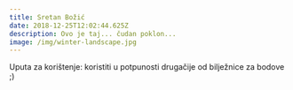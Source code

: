 ```yaml
---
title: Sretan Božić
date: 2018-12-25T12:02:44.625Z
description: Ovo je taj... čudan poklon...
image: /img/winter-landscape.jpg
---
```

Uputa za korištenje: koristiti u potpunosti drugačije od bilježnice za bodove ;)
